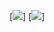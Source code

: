 [![](https://github-readme-stats.vercel.app/api?username=overlorde&hide=stars,prs,issues&theme=dark)]
[![](https://github-readme-stats.vercel.app/api/top_langs/?username=overlorde&hide=stars,prs,issues&theme=dark&langs_count=4)]
<!--
**overlorde/overlorde** is a ✨ _special_ ✨ repository because its `README.md` (this file) appears on your GitHub profile.

Here are some ideas to get you started:

-🔭 I’m currently working on ...
- 🌱 I’m currently learning ...
- 👯 I’m looking to collaborate on ...
- 🤔 I’m looking for help with ...
- 💬 Ask me about ...
- 📫 How to reach me: ...
- 😄 Pronouns: ...
- ⚡ Fun fact: ...
-->
